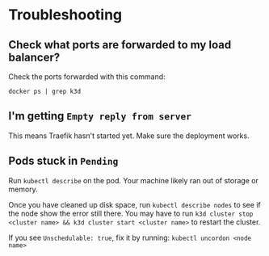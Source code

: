 # Troubleshooting

## Check what ports are forwarded to my load balancer?

Check the ports forwarded with this command:

```
docker ps | grep k3d
```

## I'm getting `Empty reply from server`

This means Traefik hasn't started yet. Make sure the deployment works.

## Pods stuck in `Pending`

Run `kubectl describe` on the pod. Your machine likely ran out of storage or memory.

Once you have cleaned up disk space, run `kubectl describe nodes` to see if the node show the error still there. You may have to run `k3d cluster stop <cluster name> && k3d cluster start <cluster name>` to restart the cluster.

If you see `Unschedulable: true`, fix it by running: `kubectl uncordon <node name>`

